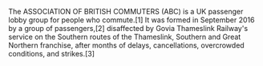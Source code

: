 The ASSOCIATION OF BRITISH COMMUTERS (ABC) is a UK passenger lobby group for people who commute.[1] It was formed in September 2016 by a group of passengers,[2] disaffected by Govia Thameslink Railway's service on the Southern routes of the Thameslink, Southern and Great Northern franchise, after months of delays, cancellations, overcrowded conditions, and strikes.[3]
